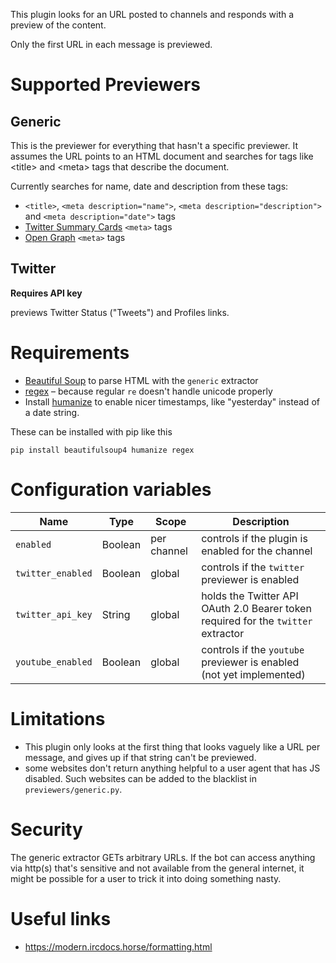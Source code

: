This plugin looks for an URL posted to channels and responds with a preview of the content.

Only the first URL in each message is previewed.

# Supported Previewers

## Generic

This is the previewer for everything that hasn't a specific previewer.
It assumes the URL points to an HTML document and searches for tags
like \<title\> and \<meta\> tags that describe the document.

Currently searches for name, date and description from these tags:
* `<title>`, `<meta description="name">`, `<meta description="description">` and `<meta description="date">` tags
* [Twitter Summary Cards](https://developer.twitter.com/en/docs/twitter-for-websites/cards/overview/summary) `<meta>` tags
* [Open Graph](https://ogp.me/) `<meta>` tags


## Twitter
**Requires API key**

previews Twitter Status ("Tweets") and Profiles links.

# Requirements

* [Beautiful Soup](https://www.crummy.com/software/BeautifulSoup/) to parse HTML with the `generic` extractor
* [regex](https://bitbucket.org/mrabarnett/mrab-regex/src/hg/) – because regular `re` doesn't handle unicode properly
* Install [humanize](https://github.com/jmoiron/humanize/) to enable nicer timestamps, like "yesterday" instead of a date string.

These can be installed with pip like this

    pip install beautifulsoup4 humanize regex


# Configuration variables
| Name              | Type    | Scope       | Description                                                    |
|-------------------|---------|-------------|----------------------------------------------------------------|
| `enabled`         | Boolean | per channel | controls if the plugin is enabled for the channel              |
| `twitter_enabled` | Boolean | global      | controls if the `twitter` previewer is enabled                 |
| `twitter_api_key` | String  | global      | holds the Twitter API OAuth 2.0 Bearer token required for the `twitter` extractor |
| `youtube_enabled` | Boolean | global      | controls if the `youtube` previewer is enabled (not yet implemented) |

# Limitations

* This plugin only looks at the first thing that looks vaguely like a URL per message, and gives up if that string can't be previewed.
* some websites don't return anything helpful to a user agent that has JS disabled. Such websites can be added to the blacklist in `previewers/generic.py`.

# Security

The generic extractor GETs arbitrary URLs.
If the bot can access anything via http(s) that's sensitive and not available
from the general internet, it might be possible for a user to trick it into doing something nasty.

# Useful links

* https://modern.ircdocs.horse/formatting.html
